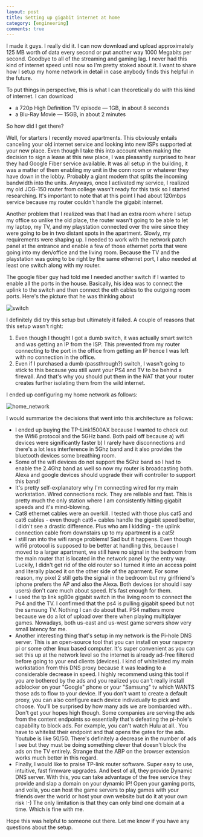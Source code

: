 ```yaml
---
layout: post
title: Setting up gigabit internet at home
category: [engineering]
comments: true
---
```


I made it guys. I really did it. I can now download and upload approximately 125 MB worth of data every second or put another way 1000 Megabits per second. Goodbye to all of the streaming and gaming lag. I never had this kind of internet speed until now so I'm pretty stoked about it. I want to share how I setup my home network in detail in case anybody finds this helpful in the future.

To put things in perspective, this is what I can theoretically do with this kind of internet. I can download
- a 720p High Definition TV episode — 1GB, in about 8 seconds
- a Blu-Ray Movie — 15GB, in about 2 minutes

So how did I get there?

Well, for starters I recently moved apartments. This obviously entails canceling your old internet service and looking into new ISPs supported at your new place. Even though I take this into account when making the decision to sign a lease at this new place, I was pleasantly surprised to hear they had Google Fiber service available. It was all setup in the building, it was a matter of them enabling my unit in the conn room or whatever they have down in the lobby. Probably a giant modem that splits the incoming bandwidth into the units. Anyways, once I activated my service, I realized my old JCG-150 router from college wasn't ready for this task so I started researching. It's important to note that at this point I had about 120mbps service because my router couldn't handle the gigabit internet.

Another problem that I realized was that I had an extra room where I setup my office so unlike the old place, the router wasn't going to be able to let my laptop, my TV, and my playstation connected over the wire since they were going to be in two distant spots in the apartment. Slowly, my requirements were shaping up. I needed to work with the network patch panel at the entrance and enable a few of those ethernet ports that were going into my den/office and the living room. Because the TV and the playstation was going to be right by the same ethernet port, I also needed at least one switch along with my router. 

The google fiber guy had told me I needed another switch if I wanted to enable all the ports in the house. Basically, his idea was to connect the uplink to the switch and then connect the eth cables to the outgoing room ports. Here's the picture that he was thinking about 

![switch](https://lh3.googleusercontent.com/pw/ACtC-3cjafa5J-uhQ7O7wcRJTXoMEs2_R9M7vj87C-HtF5JT6y1K_IywZy7UT2BaNSpg2pvnYnOh2VMjpRIlkFsQrGAa2tI4rONHW1GqlUobM485uuX454bR4jSl0GUy-sccuU-Mid0hjbRz1578C5vaZyYYOg=w565-h937-no?authuser=0)

I definitely did try this setup but ultimately it failed. 
A couple of reasons that this setup wasn't right: 
1) Even though I thought I got a dumb switch, it was actually smart switch and was getting an IP from the ISP. This prevented from my router connecting to the port in the office from getting an IP hence I was left with no connection in the office.
2) Even if I purchased a dumb (passthrough?) switch, I wasn't going to stick to this because you still want your PS4 and TV to be behind a firewall. And that's why you should put them in the NAT that your router creates further isolating them from the wild internet.

I ended up configuring my home network as follows:

![home_network](https://lh3.googleusercontent.com/pw/ACtC-3c8t4PL9Udzporz1kcHvjxKGVkF-MS_lZ6TtwkJBMHK-44t-W_d4WJVvASvbOIFvucZJsnntKXHQVxBkrMJbx7u5kAxlYZ03WZ1UIdWM04JE2BicKf_GwTN0KAV-qUAr-cqt6k4EKxBedbWlXTuaCnUsQ=w810-h526-no?authuser=0)

I would summarize the decisions that went into this architecture as follows:
- I ended up buying the TP-Link1500AX because I wanted to check out the Wifi6 protocol and the 5GHz band. Both paid off because a) wifi devices were significantly faster b) I rarely have disconnections and there's a lot less interference in 5Ghz band and it also provides the bluetooth devices some breathing room.
- Some of the wifi devices do not support the 5Ghz band so I had to enable the 2.4Ghz band as well so now my router is broadcasting both. Alexa and google devices should upgrade their wifi controller to support this band!
- It's pretty self-explanatory why I'm connecting wired for my main workstation. Wired connections rock. They are reliable and fast. This is pretty much the only station where I am consistently hitting gigabit speeds and it's mind-blowing.
- Cat8 ethernet cables were an overkill. I tested with those plus cat5 and cat6 cables - even though cat6+ cables handle the gigabit speed better, I didn't see a drastic difference. Plus who am I kidding - the uplink connection cable from downstairs up to my apartment is a cat5!
- I still ran into the wifi range problems! Sad but it happens. Even though wifi6 protocol is supposed to be better at handling this, because I moved to a larger apartment, we still have no signal in the bedroom from the main router that is located in the network panel by the entry way. Luckily, I didn't get rid of the old router so I turned it into an access point and literally placed it on the other side of the aparment. For some reason, my pixel 2 still gets the signal in the bedroom but my girlfriend's iphone prefers the AP and also the Alexa. Both devices (or should i say users) don't care much about speed. It's fast enough for them.
- I used the tp link sg80e gigabit switch in the living room to connect the Ps4 and the TV. I confirmed that the ps4 is pulling gigabit speed but not the samsung TV. Nothing I can do about that. PS4 matters more because we do a lot of upload over there when playing multiplayer games. Nowadays, both us-east and us-west game servers show very small latency for me.
- Another interesting thing that's setup in my network is the Pi-hole DNS server. This is an open-source tool that you can install on your rasperry pi or some other linux based computer. It's super convenient as you can set this up at the network level so the internet is already ad-free filtered before going to your end clients (devices). I kind of whitelisted my main workstation from this DNS proxy because it was leading to a considerable decrease in speed. I highly recommend using this tool if you are bothered by the ads and you realized you can't really install adblocker on your "Google" phone or your "Samsung" tv which WANTS those ads to flow to your device. If you don't want to create a default proxy, you can also configure each device individually to pick and choose. You'll be surprised by how many ads we are bombarded with.. Don't get your hopes high though. Some companies are serving the ads from the content endpoints so essentially that's defeating the pi-hole's capability to block ads. For example, you can't watch Hulu at all.. You have to whitelist their endpoint and that opens the gates for the ads. Youtube is like 50/50. There's definitely a decrease in the number of ads I see but they must be doing something clever that doesn't block the ads on the TV entirely. Strange that the ABP on the browser extension works much better in this regard.
- Finally, I would like to praise TP-link router software. Super easy to use, intuitive, fast firmware upgrades. And best of all, they provide Dynamic DNS server. With this, you can take advantage of the free service they provide and slap a domain on your dynamic IP! Open your gaming ports, and voila, you can host the game servers to play games with your friends over the world or host your own website but do it at your own risk :-) The only limitation is that they can only bind one domain at a time. Which is fine with me.

Hope this was helpful to someone out there. Let me know if you have any questions about the setup.
